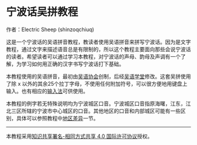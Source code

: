 # 宁波话吴拼教程

作者：Electric Sheep (shinzoqchiuq)

这是一个宁波话的吴语拼音教程，教读者使用吴语拼音来拼写宁波话。因为是文字教程，通过文字来描述语音总是有限制的，所以这个教程主要面向那些会说宁波话的读者。希望读者可以通过学习本教程，对宁波话的声母、韵母及声调有一个了解，为学习如何用正确的汉字书写宁波话打下基础。

本教程使用的吴语拼音，最初由[吴语协会](http://wu-chinese.com/romanization/)创制，后经[吴语学堂](https://www.wugniu.com/)修改。这套吴拼使用了除 x 以外的其余25个拉丁字母，不使用任何附加符号，可以很方便地用键盘上输入。也有相应的[输入法](https://github.com/shinzoqchiuq/rime-wugniu_gninpou)可供使用。

本教程的例字若无特殊说明均为宁波城区口音。宁波城区口音指原海曙，江东，江北三区所辖的宁波市中心城区的口音。其他地区的口音和内部城区可能有一些区别，具体可以参照教程中[地区差异](https://shinzoqchiuq.github.io/gninpou-tutorial/内部差异/地区差异.html)一节。

---

本教程采用<a rel="license" href="http://creativecommons.org/licenses/by-sa/4.0/">知识共享署名-相同方式共享 4.0 国际许可协议</a>授权。